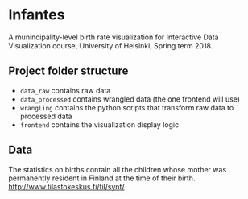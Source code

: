 # Infantes

A munincipality-level birth rate visualization for Interactive Data Visualization course, University of Helsinki, Spring term 2018.


## Project folder structure

* `data_raw` contains raw data
* `data_processed` contains wrangled data (the one frontend will use)
* `wrangling` contains the python scripts that transform raw data to processed data
* `frontend` contains the visualization display logic

## Data
The statistics on births contain all the children whose mother was permanently resident in Finland at the time of their birth.
http://www.tilastokeskus.fi/til/synt/
